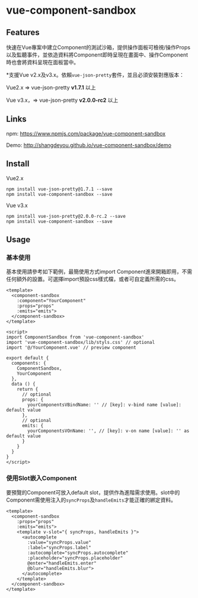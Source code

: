 # vue-component-sandbox

## Features

快速在Vue專案中建立Component的測試沙箱，提供操作面板可檢視/操作Props以及監聽事件，並依造資料將Component即時呈現在畫面中、操作Component時也會將資料呈現在面板當中。

*支援Vue v2.x及v3.x。依賴`vue-json-pretty`套件，並且必須安裝對應版本：

Vue2.x => vue-json-pretty **v1.7.1** 以上

Vue v3.x，=> vue-json-pretty **v2.0.0-rc2** 以上

## Links

npm: https://www.npmjs.com/package/vue-component-sandbox

Demo: http://shangdeyou.github.io/vue-component-sandbox/demo

## Install


Vue2.x

```
npm install vue-json-pretty@1.7.1 --save
npm install vue-component-sandbox --save
```

Vue v3.x

```
npm install vue-json-pretty@2.0.0-rc.2 --save
npm install vue-component-sandbox --save
```

## Usage

### 基本使用

基本使用請參考如下範例，最簡使用方式import Component進來開箱即用，不需任何額外的設置。可選擇import預設css樣式檔，或者可自定義所需的css。

```
<template>
  <component-sandbox
    :component="YourComponent"
    :props="props"
    :emits="emits">
  </component-sandbox>
</template>

<script>
import ComponentSandbox from 'vue-component-sandbox'
import 'vue-component-sandbox/lib/styls.css' // optional
import '@/YourComponent.vue' // preview component

export default {
  components: {
    ComponentSandbox,
    YourComponent
  },
  data () {
    return {
      // optional
      props: {
        yourComponentsVBindName: '' // [key]: v-bind name [value]: default value
      },
      // optional
      emits: {
        yourComponentsVOnName: '', // [key]: v-on name [value]: '' as default value
      }
    }
  }
}
</script>
```

### 使用Slot嵌入Component

要預覽的Component可放入default slot，提供作為進階需求使用。slot中的Component需使用注入的`syncProps`及`handleEmits`才能正確的綁定資料。

```
<template>
  <component-sandbox
    :props="props"
    :emits="emits">
    <template v-slot="{ syncProps, handleEmits }">
      <autocomplete
        :value="syncProps.value"
        :label="syncProps.label"
        :autocomplete="syncProps.autocomplete"
        :placeholder="syncProps.placeholder"
        @enter="handleEmits.enter"
        @blur="handleEmits.blur">
      </autocomplete>
    </template>
  </component-sandbox>
</template>
```
